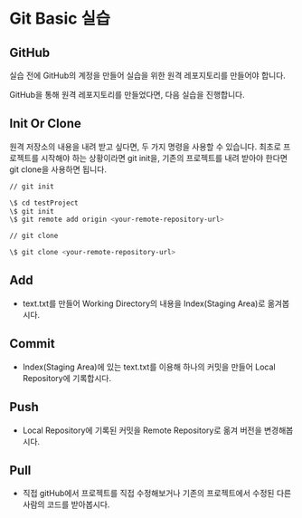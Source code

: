 # Git Basic 실습

## GitHub

실습 전에 GitHub의 계정을 만들어 실습을 위한 원격 레포지토리를 만들어야 합니다.

GitHub을 통해 원격 레포지토리를 만들었다면, 다음 실습을 진행합니다.

## Init Or Clone

원격 저장소의 내용을 내려 받고 싶다면, 두 가지 명령을 사용할 수 있습니다. 최초로 프로젝트를 시작해야 하는 상황이라면 git init을, 기존의 프로젝트를 내려 받아야 한다면 git clone을 사용하면 됩니다.

```sh
// git init

\$ cd testProject
\$ git init
\$ git remote add origin <your-remote-repository-url>
```

```sh
// git clone

\$ git clone <your-remote-repository-url>
```

## Add

- text.txt를 만들어 Working Directory의 내용을 Index(Staging Area)로 옮겨봅시다.

## Commit

- Index(Staging Area)에 있는 text.txt를 이용해 하나의 커밋을 만들어 Local Repository에 기록합시다.

## Push

- Local Repository에 기록된 커밋을 Remote Repository로 옮겨 버전을 변경해봅시다.

## Pull

- 직접 gitHub에서 프로젝트를 직접 수정해보거나 기존의 프로젝트에서 수정된 다른 사람의 코드를 받아봅시다.
